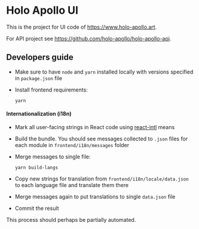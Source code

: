# Holo Apollo UI

This is the project for UI code of https://www.holo-apollo.art.

For API project see https://github.com/holo-apollo/holo-apollo-api.

## Developers guide

- Make sure to have `node` and `yarn` installed locally with versions specified in `package.json` file

- Install frontend requirements:

  ```
  yarn
  ```

#### Internationalization (i18n)

- Mark all user-facing strings in React code using [react-intl](https://github.com/yahoo/react-intl/wiki#getting-started) means

- Build the bundle. You should see messages collected to `.json` files for each module in `frontend/i18n/messages` folder

- Merge messages to single file:

  ```
  yarn build-langs
  ```

- Copy new strings for translation from `frontend/i18n/locale/data.json` to each language file and translate them there

- Merge messages again to put translations to single `data.json` file

- Commit the result

This process should perhaps be partially automated.
